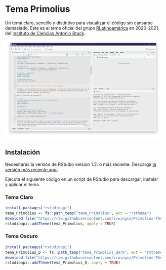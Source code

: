 # Tema Primolius

Un tema claro, sencillo y distintivo para visualizar el código sin cansarse demasiado. Este es el tema oficial del grupo [RLatinoamérica](https://web.facebook.com/groups/686154108929440) en 2020-2021, del [Instituto de Ciencias Antonio Brack](https://www.brackinstitute.com/).

![](figs/Primolius.png)

## Instalación

Necesitarás la versión de RStudio version 1.2. o más reciente. Descarga [la versión más reciente aquí](https://www.rstudio.com/products/rstudio/download/preview/).

Ejecuta el siguiente código en un script de RStudio para descargar, instalar y aplicar el tema. 

### Tema Claro
```r
install.packages("rstudioapi")
tema_Primolius <- fs::path_temp("tema_Primolius", ext = "rstheme")
download.file("https://raw.githubusercontent.com/irwingss/Primolius-Theme/main/Primolius_Color.rstheme",tema_Primolius)
rstudioapi::addTheme(tema_Primolius, apply = TRUE)
```

### Tema Oscuro
```r
install.packages("rstudioapi")
tema_Primolius_D <- fs::path_temp("tema_Primolius_dark", ext = "rstheme")
download.file("https://raw.githubusercontent.com/irwingss/Primolius-Theme/main/Primolius_Dark.rstheme", tema_Primolius_D)
rstudioapi::addTheme(tema_Primolius_D, apply = TRUE)
```
